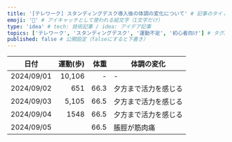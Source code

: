 ```yaml
---
title: '[テレワーク] スタンディングデスク導入後の体調の変化について' # 記事のタイトル
emoji: '🦇' # アイキャッチとして使われる絵文字（1文字だけ）
type: 'idea' # tech: 技術記事 / idea: アイデア記事
topics: ['テレワーク', 'スタンディングデスク', '運動不足', '初心者向け'] # タグ。["markdown", "rust", "aws"]のように指定する
published: false # 公開設定（falseにすると下書き）
---
```



|  日付  |  運動(歩)  |  体重  |  体調の変化   |
| ---- | ----: | ----: | ---- |
|  2024/09/01  |  10,106  |  -  | -   |
|  2024/09/02  |  651  |  66.3  | 夕方まで活力を感じる   |
|  2024/09/03  |  5,105  |  66.5  |  夕方まで活力を感じる  |
|  2024/09/04  |  1548  |  66.5  | 夕方まで活力を感じる   |
|  2024/09/05  |   |  66.5  |  脹脛が筋肉痛  |
